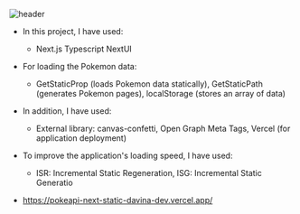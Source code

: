 ![header](https://capsule-render.vercel.app/api?type=waving&color=auto&height=90&section=header&text=%20POKE%20API&fontSize=70&animation=fadeIn&fontAlignY=38&desc=&descAlignY=61&descAlign=95)

- In this project, I have used:

    - Next.js
Typescript
NextUI


- For loading the Pokemon data:

  - GetStaticProp (loads Pokemon data statically),
GetStaticPath (generates Pokemon pages),
localStorage (stores an array of data)


- In addition, I have used:

  - External library: canvas-confetti,
Open Graph Meta Tags,
Vercel (for application deployment)


- To improve the application's loading speed, I have used:

  - ISR: Incremental Static Regeneration,
ISG: Incremental Static Generatio

- https://pokeapi-next-static-davina-dev.vercel.app/

